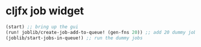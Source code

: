 # cljfx job widget

```clojure
(start) ;; bring up the gui
(run! joblib/create-job-add-to-queue! (gen-fns 20)) ;; add 20 dummy jobs that slowly complete
(joblib/start-jobs-in-queue!) ;; run the dummy jobs
```
